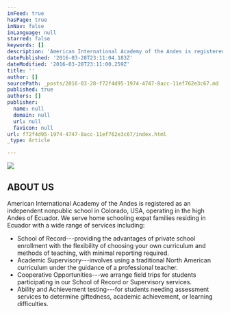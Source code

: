 ```yaml
---
inFeed: true
hasPage: true
inNav: false
inLanguage: null
starred: false
keywords: []
description: 'American International Academy of the Andes is registered as an independent nonpublic school in Colorado, USA, operating in the high Andes of Ecuador. We serve home schooling expat families residing in Ecuador with a wide range of services including:'
datePublished: '2016-03-28T23:11:04.183Z'
dateModified: '2016-03-28T23:11:00.259Z'
title: ''
author: []
sourcePath: _posts/2016-03-28-f72f4d95-1974-4747-8acc-11ef762e3c67.md
published: true
authors: []
publisher:
  name: null
  domain: null
  url: null
  favicon: null
url: f72f4d95-1974-4747-8acc-11ef762e3c67/index.html
_type: Article

---
```

![](https://the-grid-user-content.s3-us-west-2.amazonaws.com/4d99c7f2-a01d-48c0-b904-fd8155e1ee73.jpg)

## ABOUT US

American International Academy of the Andes is registered as an independent nonpublic school in Colorado, USA, operating in the high Andes of Ecuador. We serve home schooling expat families residing in Ecuador with a wide range of services including:

* School of Record---providing the advantages of private school enrollment with the flexibility of choosing your own curriculum and methods of teaching, with minimal reporting required.
* Academic Supervisory---involves using a traditional North American curriculum under the guidance of a professional teacher.
* Cooperative Opportunities---we arrange field trips for students participating in our School of Record or Supervisory services.
* Ability and Achievement testing---for students needing assessment services to determine giftedness, academic achievement, or learning difficulties.